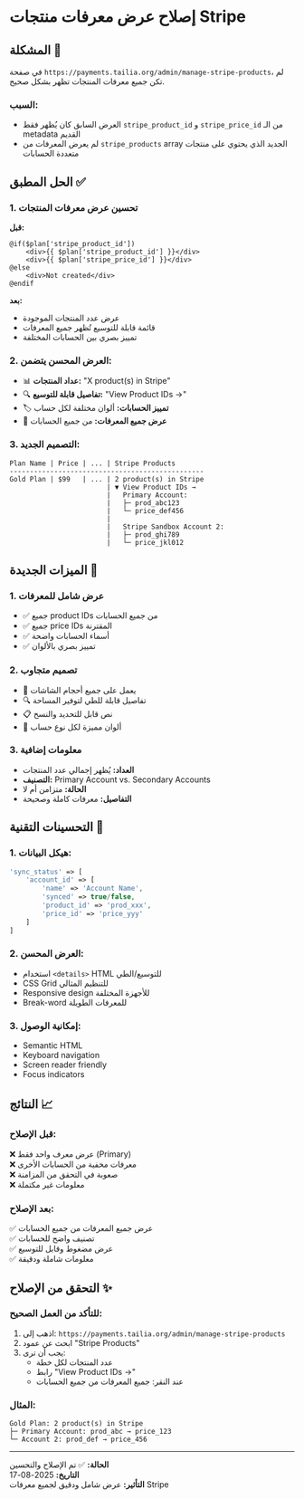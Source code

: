 # إصلاح عرض معرفات منتجات Stripe

## المشكلة 🐛

في صفحة `https://payments.tailia.org/admin/manage-stripe-products`، لم تكن جميع معرفات المنتجات تظهر بشكل صحيح.

### السبب:
- العرض السابق كان يُظهر فقط `stripe_product_id` و `stripe_price_id` من الـ metadata القديم
- لم يعرض المعرفات من `stripe_products` array الجديد الذي يحتوي على منتجات متعددة الحسابات

## الحل المطبق ✅

### 1. تحسين عرض معرفات المنتجات
**قبل:**
```blade
@if($plan['stripe_product_id'])
    <div>{{ $plan['stripe_product_id'] }}</div>
    <div>{{ $plan['stripe_price_id'] }}</div>
@else
    <div>Not created</div>
@endif
```

**بعد:**
- عرض عدد المنتجات الموجودة
- قائمة قابلة للتوسيع تُظهر جميع المعرفات
- تمييز بصري بين الحسابات المختلفة

### 2. العرض المحسن يتضمن:
- 📊 **عداد المنتجات:** "X product(s) in Stripe"
- 🔍 **تفاصيل قابلة للتوسيع:** "View Product IDs →"
- 🏷️ **تمييز الحسابات:** ألوان مختلفة لكل حساب
- 💾 **عرض جميع المعرفات:** من جميع الحسابات

### 3. التصميم الجديد:
```
Plan Name | Price | ... | Stripe Products
------------------------------------------------
Gold Plan | $99   | ... | 2 product(s) in Stripe
                        | ▼ View Product IDs →
                        |   Primary Account:
                        |   ├─ prod_abc123
                        |   └─ price_def456
                        |   
                        |   Stripe Sandbox Account 2:
                        |   ├─ prod_ghi789
                        |   └─ price_jkl012
```

## الميزات الجديدة 🚀

### 1. عرض شامل للمعرفات
- ✅ جميع product IDs من جميع الحسابات
- ✅ جميع price IDs المقترنة
- ✅ أسماء الحسابات واضحة
- ✅ تمييز بصري بالألوان

### 2. تصميم متجاوب
- 📱 يعمل على جميع أحجام الشاشات
- 🔍 تفاصيل قابلة للطي لتوفير المساحة
- 📋 نص قابل للتحديد والنسخ
- 🎨 ألوان مميزة لكل نوع حساب

### 3. معلومات إضافية
- **العداد:** يُظهر إجمالي عدد المنتجات
- **التصنيف:** Primary Account vs. Secondary Accounts
- **الحالة:** متزامن أم لا
- **التفاصيل:** معرفات كاملة وصحيحة

## التحسينات التقنية 🔧

### 1. هيكل البيانات:
```php
'sync_status' => [
    'account_id' => [
        'name' => 'Account Name',
        'synced' => true/false,
        'product_id' => 'prod_xxx',
        'price_id' => 'price_yyy'
    ]
]
```

### 2. العرض المحسن:
- استخدام `<details>` HTML للتوسيع/الطي
- CSS Grid للتنظيم المثالي
- Responsive design للأجهزة المختلفة
- Break-word للمعرفات الطويلة

### 3. إمكانية الوصول:
- Semantic HTML
- Keyboard navigation
- Screen reader friendly
- Focus indicators

## النتائج 📈

### قبل الإصلاح:
❌ عرض معرف واحد فقط (Primary)  
❌ معرفات مخفية من الحسابات الأخرى  
❌ صعوبة في التحقق من المزامنة  
❌ معلومات غير مكتملة  

### بعد الإصلاح:
✅ عرض جميع المعرفات من جميع الحسابات  
✅ تصنيف واضح للحسابات  
✅ عرض مضغوط وقابل للتوسيع  
✅ معلومات شاملة ودقيقة  

## التحقق من الإصلاح ✨

### للتأكد من العمل الصحيح:
1. اذهب إلى: `https://payments.tailia.org/admin/manage-stripe-products`
2. ابحث عن عمود "Stripe Products"
3. يجب أن ترى:
   - عدد المنتجات لكل خطة
   - رابط "View Product IDs →"
   - عند النقر: جميع المعرفات من جميع الحسابات

### المثال:
```
Gold Plan: 2 product(s) in Stripe
├─ Primary Account: prod_abc → price_123
└─ Account 2: prod_def → price_456
```

---

**الحالة:** ✅ تم الإصلاح والتحسين  
**التاريخ:** 2025-08-17  
**التأثير:** عرض شامل ودقيق لجميع معرفات Stripe